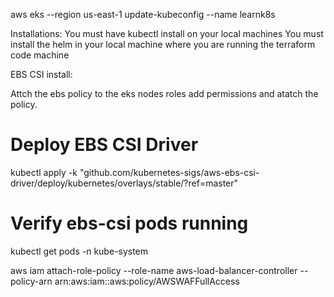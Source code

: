 aws eks --region us-east-1 update-kubeconfig --name learnk8s


Installations:
You must have kubectl install on your local machines
You must install the helm in your local machine where you are running the terraform code machine

EBS CSI install:

Attch the ebs policy to the eks nodes roles add permissions and atatch the policy.

# Deploy EBS CSI Driver
kubectl apply -k "github.com/kubernetes-sigs/aws-ebs-csi-driver/deploy/kubernetes/overlays/stable/?ref=master"

# Verify ebs-csi pods running
kubectl get pods -n kube-system


aws iam attach-role-policy --role-name aws-load-balancer-controller --policy-arn arn:aws:iam::aws:policy/AWSWAFFullAccess